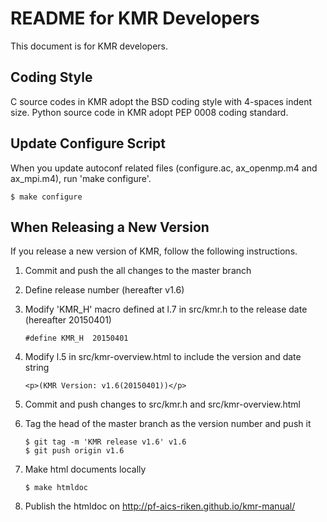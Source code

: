 README for KMR Developers
=========================

This document is for KMR developers.

Coding Style
------------

C source codes in KMR adopt the BSD coding style with 4-spaces
indent size.  Python source code in KMR adopt PEP 0008 coding standard.

Update Configure Script
-----------------------

When you update autoconf related files (configure.ac, ax_openmp.m4 and
ax_mpi.m4), run 'make configure'.

    $ make configure

When Releasing a New Version
----------------------------

If you release a new version of KMR, follow the following instructions.

1. Commit and push the all changes to the master branch

2. Define release number (hereafter v1.6)

3. Modify 'KMR_H' macro defined at l.7 in src/kmr.h to the release date
   (hereafter 20150401)

       #define KMR_H  20150401

4. Modify l.5 in src/kmr-overview.html to include the version and date
   string

       <p>(KMR Version: v1.6(20150401))</p>

5. Commit and push changes to src/kmr.h and src/kmr-overview.html

6. Tag the head of the master branch as the version number and push it

       $ git tag -m 'KMR release v1.6' v1.6
       $ git push origin v1.6

7. Make html documents locally

       $ make htmldoc

8. Publish the htmldoc on http://pf-aics-riken.github.io/kmr-manual/
